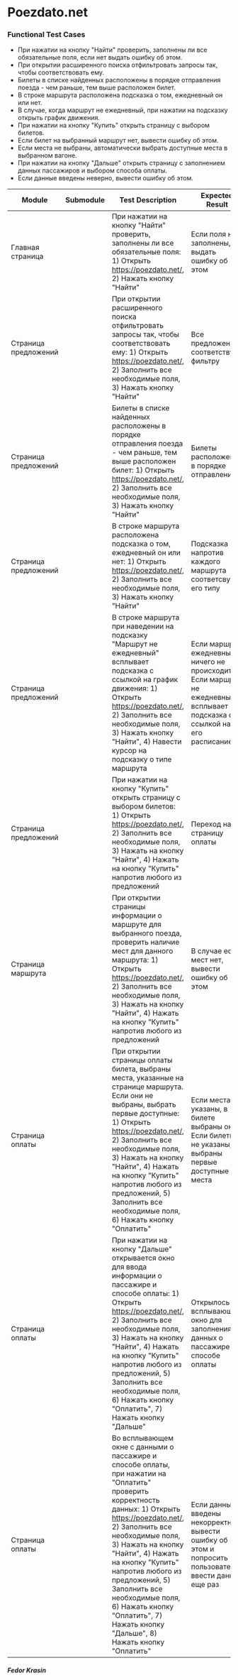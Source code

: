 # Poezdato.net
### Functional Test Cases

* При нажатии на кнопку "Найти" проверить, заполнены ли все обязательные поля, если нет выдать ошибку об этом.
* При открытии расширенного поиска отфильтровать запросы так, чтобы соответствовать ему.
* Билеты в списке найденных расположены в порядке отправления поезда - чем раньше, тем выше расположен билет.
* В строке маршрута расположена подсказка о том, ежедневный он или нет.
* В случае, когда маршрут не ежедневный, при нажатии на подсказку открыть график движения.
* При нажатии на кнопку "Купить" открыть страницу с выбором билетов.
* Если билет на выбранный маршрут нет, вывести ошибку об этом.
* Если места не выбраны, автоматически выбрать доступные места в выбранном вагоне.
* При нажатии на кнопку "Дальше" открыть страницу с заполнением данных пассажиров и выбором способа оплаты.
* Если данные введены неверно, вывести ошибку об этом.

| Module | Submodule | Test Description | Expected Result |
| ------ | ------ | ------ | ------ |
|Главная страница||При нажатии на кнопку "Найти" проверить, заполнены ли все обязательные поля: 1) Открыть https://poezdato.net/, 2) Нажать кнопку "Найти" |Если поля не заполнены, выдать ошибку об этом|
|Страница предложений||При открытии расширенного поиска отфильтровать запросы так, чтобы соответствовать ему: 1) Открыть https://poezdato.net/, 2) Заполнить все необходимые поля, 3) Нажать кнопку "Найти"|Все предложения соответствуют фильтру|
|Страница предложений||Билеты в списке найденных расположены в порядке отправления поезда - чем раньше, тем выше расположен билет: 1) Открыть https://poezdato.net/, 2) Заполнить все необходимые поля, 3) Нажать кнопку "Найти"|Билеты расположены в порядке отправления|
|Страница предложений||В строке маршрута расположена подсказка о том, ежедневный он или нет: 1) Открыть https://poezdato.net/, 2) Заполнить все необходимые поля, 3) Нажать кнопку "Найти"|Подсказка напротив каждого маршрута соответсвует его типу|
|Страница предложений||В строке маршрута при наведении на подсказку "Маршрут не ежедневный" всплывает подсказка с ссылкой на график движения: 1) Открыть https://poezdato.net/, 2) Заполнить все необходимые поля, 3) Нажать кнопку "Найти", 4) Навести курсор на подсказку о типе маршрута|Если маршрут ежедневный, ничего не происходит. Если маршрут не ежедневный, всплывает подсказка с ссылкой на его расписание|
|Страница предложений||При нажатии на кнопку "Купить" открыть страницу с выбором билетов: 1) Открыть https://poezdato.net/, 2) Заполнить все необходимые поля, 3) Нажать на кнопку "Найти", 4) Нажать на кнопку "Купить" напротив любого из предложений|Переход на страницу оплаты|
|Страница маршрута||При открытии страницы информации о маршруте для выбранного поезда, проверить наличие мест для данного маршрута: 1) Открыть https://poezdato.net/, 2) Заполнить все необходимые поля, 3) Нажать на кнопку "Найти", 4) Нажать на кнопку "Купить" напротив любого из предложений|В случае если мест нет, вывести ошибку об этом|
|Страница оплаты||При открытии страницы оплаты билета, выбраны места, указанные на странице маршрута. Если они не выбраны, выбрать первые доступные: 1) Открыть https://poezdato.net/, 2) Заполнить все необходимые поля, 3) Нажать на кнопку "Найти", 4) Нажать на кнопку "Купить" напротив любого из предложений, 5) Заполнить все необходимые поля, 6) Нажать кнопку "Оплатить"|Если места указаны, в билете выбраны они. Если билеты не указаны, выбраны первые доступные места|
|Страница оплаты||При нажатии на кнопку "Дальше" открывается окно для ввода информации о пассажире и способе оплаты: 1) Открыть https://poezdato.net/, 2) Заполнить все необходимые поля, 3) Нажать на кнопку "Найти", 4) Нажать на кнопку "Купить" напротив любого из предложений, 5) Заполнить все необходимые поля, 6) Нажать кнопку "Оплатить", 7) Нажать кнопку "Дальше"|Открылось всплывающее окно для заполнения данных о пассажире и способе оплаты|
|Страница оплаты||Во всплывающем окне с данными о пассажире и способе оплаты, при нажатии на "Оплатить" проверить корректность данных: 1) Открыть https://poezdato.net/, 2) Заполнить все необходимые поля, 3) Нажать на кнопку "Найти", 4) Нажать на кнопку "Купить" напротив любого из предложений, 5) Заполнить все необходимые поля, 6) Нажать кнопку "Оплатить", 7) Нажать кнопку "Дальше", 8) Нажать кнопку "Оплатить"|Если данные введены некорректно, вывести ошибку об этом и попросить пользователя ввести данные еще раз|

##### Fedor Krasin